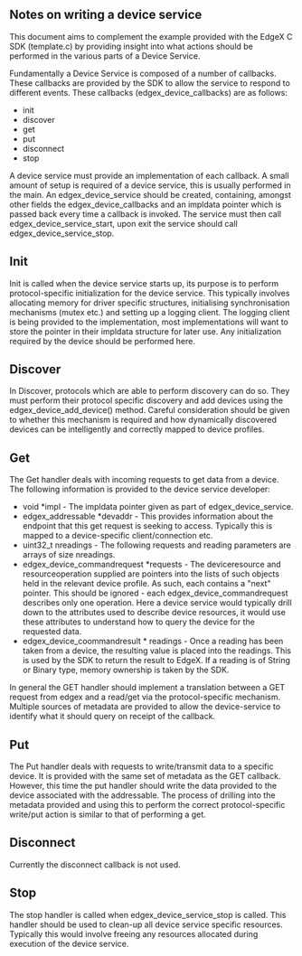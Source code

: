 Notes on writing a device service
---------------------------------
This document aims to complement the example provided with the EdgeX C SDK (template.c) by providing insight into what actions should be performed in the various parts of a Device Service.

Fundamentally a Device Service is composed of a number of callbacks. These callbacks are provided by the SDK to allow the service to respond to different events. These callbacks (edgex_device_callbacks) are as follows:

* init
* discover
* get
* put
* disconnect
* stop

A device service must provide an implementation of each callback. A small amount of setup is required of a device service, this is usually performed in the main. An edgex_device_service should be created, containing, amongst other fields the edgex_device_callbacks and an impldata pointer which is passed back every time a callback is invoked. The service must then call edgex_device_service_start, upon exit the service should call edgex_device_service_stop.

Init
----
Init is called when the device service starts up, its purpose is to perform protocol-specific initialization for the device service. This typically involves allocating memory for driver specific structures, initialising synchronisation mechanisms (mutex etc.) and setting up a logging client. The logging client is being provided to the implementation, most implementations will want to store the pointer in their impldata structure for later use. Any initialization required by the device should be performed here.

Discover
--------
In Discover, protocols which are able to perform discovery can do so. They must perform their protocol specific discovery and add devices using the edgex_device_add_device() method. Careful consideration should be given to whether this mechanism is required and how dynamically discovered devices can be intelligently and correctly mapped to device profiles.

Get
---
The Get handler deals with incoming requests to get data from a device. The following information is provided to the device service developer:

* void *impl - The impldata pointer given as part of edgex_device_service.
* edgex_addressable *devaddr - This provides information about the endpoint that this get request is seeking to access. Typically this is mapped to a device-specific client/connection etc.
* uint32_t nreadings - The following requests and reading parameters are arrays of size nreadings.
* edgex_device_commandrequest *requests - The deviceresource and resourceoperation supplied are pointers into the lists of such objects held in the relevant device profile. As such, each contains a "next" pointer. This should be ignored - each edgex_device_commandrequest describes only one operation. Here a device service would typically drill down to the attributes used to describe device resources, it would use these attributes to understand how to query the device for the requested data.
* edgex_device_coommandresult * readings - Once a reading has been taken from a device, the resulting value is placed into the readings. This is used by the SDK to return the result to EdgeX. If a reading is of String or Binary type, memory ownership is taken by the SDK.

In general the GET handler should implement a translation between a GET request from edgex and a read/get via the protocol-specific mechanism. Multiple sources of metadata are provided to allow the device-service to identify what it should query on receipt of the callback.

Put
---
The Put handler deals with requests to write/transmit data to a specific device. It is provided with the same set of metadata as the GET callback. However, this time the put handler should write the data provided to the device associated with the addressable. The process of drilling into the metadata provided and using this to perform the correct protocol-specific write/put action is similar to that of performing a get.

Disconnect
----------
Currently the disconnect callback is not used.

Stop
----
The stop handler is called when edgex_device_service_stop is called. This handler should be used to clean-up all device service specific resources. Typically this would involve freeing any resources allocated during execution of the device service.
